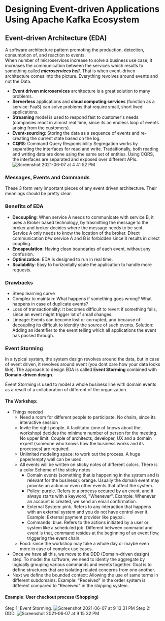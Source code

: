 # Designing Event-driven Applications Using Apache Kafka Ecosystem

## Event-driven Architecture (EDA)

A software architecture pattern promoting the production, detection, consumption of, and reaction to events.  
When number of microservices increase to solve a business use case, it increases the communication between the services which results to something called ***microservices hell***. That is when event-driven architecture comes into the picture. Everything revolves around events and not the Data.
- **Event driven microservices** architecture is a great solution to many problems.  
- **Serverless** applications and **cloud computing services** (function as a service: FaaS) can solve problems that require small, short lived applications.  
- **Streaming** model is used to respond fast to customer's needs (companies react in almost real time, since its an endless loop of events arising from the customers).
- **Event-sourcing**: Storing the data as a sequence of events and re-creating the current state based on the log.
- **CQRS**: Command Query Responisibility Segregation works by separating the interfaces for read and write. Tradaitionally, both reading and writing data are done using the same set of entities. Using CQRS, the interfaces are separated and exposed over different APIs.
![Screenshot 2021-06-07 at 4 41 52 PM](https://user-images.githubusercontent.com/10058009/121007101-4c67b000-c7af-11eb-8531-84900c0e79ce.png)

### Messages, Events and Commands

These 3 form very important pieces of any event driven architecture. Their meanings should be pretty clear.

### Benefits of EDA

- **Decoupling**: When service A needs to communicate with service B, it uses a Broker based technology, by trasmitting the message to the broker and broker decides where the message needs to be sent. Service A only needs to know the location of the broker. Direct communication b/w service A and B is forbidden since it results in direct coupling.
- **Encapsulation**: Having clean boundaries of each event, without any confusion.
- **Optimization**: EDA is designed to run in real time.
- **Scalability**: Easy to horizontally scale the application to handle more requests.

### Drawbacks

- Steep learning curve
- Complex to maintain: What happens if something goes wrong? What happens in case of duplicate events?
- Loss of transactionality: It becomes difficult to revert if something fails, since an event might trigger lot of small changes.
- Lineage: Events can become lost or corrupted, and because of decoupling its difficult to identify the source of such events. Solution: Adding an identifier to the event telling which all applications the event has passed through.

### Event Storming

In a typical system, the system design revolves around the data, but in case of event driven, it revolves around event (you dont care how your data looks like). The approach to design EDA is called **Event Storming** combined with **Domain-driven design**.

Event Storming is used to model a whole business line with domain events as a result of a collaboration of different of the organization.

#### The Workshop:
- Things needed
  - Need a room for different people to participate. No chairs, since its interactive session
  - Invite the right people. A facilitator (one of knows about the workshop) decides the minimum number of person for the meeting. No upper limit. Couple of architects, developer, UX and a domain expert (someone who knows how the business works and its processes) are required.
  - Unlimited modeling space: to work out the process. A huge paper/empty wall can be used.
  - All events will be written on sticky notes of different colors. There is a color Scheme of the sticky notes:
    - Domain events (something that is happening in the system and is relevant for the business): orange. Usually the domain event may provoke an action or even other events that affect the system.
    - Policy: purple. Refers to a process occured by an event, and it always starts with a keyword, "Whenever". Example: Whenever an account is created, we send an email confirmation.
    - External System: pink. Refers to any interaction that happens with an external system and you do not have control over it. Example: External payment provider like paypal.
    - Commands: blue. Refers to the actions initiated by a user or system like a scheduled job. Different between command and event is that, command resides at the beginning of an event flow, triggering the event chain.
  - Food: since the workshop may take a whole day or maybe even more in case of complex use cases.
- Once we have all this, we move to the DDD (Domain-driven design) step. To model the software, we need to identiy the aggregate by logically grouping various commands and events together. Goal is to define structures that are isolating related concerns from one another.
- Next we define the bounded context: Allowing the use of same terms in different subdomains. Example: "Received" in the order system is different compared to "Received" in the shipping system.

#### Example: User checkout process (Shopping)
Step 1: Event Storming. 
![Screenshot 2021-06-07 at 9 13 31 PM](https://user-images.githubusercontent.com/10058009/121049378-45539880-c7d5-11eb-9c40-d905e6b185d5.png)
Step 2: DDD. 
![Screenshot 2021-06-07 at 9 15 32 PM](https://user-images.githubusercontent.com/10058009/121049691-92376f00-c7d5-11eb-88de-49faa3e8c27d.png)


